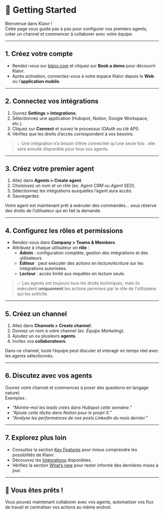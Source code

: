# 🚀 Getting Started

Bienvenue dans Klaivr !  
Cette page vous guide pas à pas pour configurer vos premiers agents, créer un channel et commencer à collaborer avec votre équipe.

---

## 1. Créez votre compte

- Rendez-vous sur [klaivr.com](https://www.klaivr.com) et cliquez sur **Book a demo** pour découvrir Klaivr.
- Après activation, connectez-vous à votre espace Klaivr depuis le **Web** ou l’**application mobile**.

---

## 2. Connectez vos intégrations

1. Ouvrez **Settings > Integrations**.
2. Sélectionnez une application (Hubspot, Notion, Google Workspace, etc.).
3. Cliquez sur **Connect** et suivez le processus (OAuth ou clé API).
4. Vérifiez que les droits d’accès correspondent à vos besoins.

> 💡 Une intégration n’a besoin d’être connectée qu’une seule fois : elle sera ensuite disponible pour tous vos agents.

---

## 3. Créez votre premier agent

1. Allez dans **Agents > Create agent**.
2. Choisissez un nom et un rôle (ex. _Agent CRM_ ou _Agent SEO_).
3. Sélectionnez les intégrations auxquelles l’agent aura accès.
4. Sauvegardez.

Votre agent est maintenant prêt à exécuter des commandes… sous réserve des droits de l’utilisateur qui en fait la demande.

---

## 4. Configurez les rôles et permissions

- Rendez-vous dans **Company > Teams & Members**.
- Attribuez à chaque utilisateur un **rôle** :
  - **Admin** : configuration complète, gestion des intégrations et des utilisateurs.
  - **Éditeur** : peut exécuter des actions en lecture/écriture sur les intégrations autorisées.
  - **Lecteur** : accès limité aux requêtes en lecture seule.

> ✅ Les agents ont toujours tous les droits techniques, mais ils exécutent **uniquement** les actions permises par le rôle de l’utilisateur qui les sollicite.

---

## 5. Créez un channel

1. Allez dans **Channels > Create channel**.
2. Donnez un nom à votre channel (ex. _Équipe Marketing_).
3. Ajoutez un ou plusieurs **agents**.
4. Invitez vos **collaborateurs**.

Dans ce channel, toute l’équipe peut discuter et interagir en temps réel avec les agents sélectionnés.

---

## 6. Discutez avec vos agents

Ouvrez votre channel et commencez à poser des questions en langage naturel.  
Exemples :

- _“Montre-moi les leads créés dans Hubspot cette semaine.”_
- _“Ajoute cette tâche dans Notion pour le projet X.”_
- _“Analyse les performances de nos posts LinkedIn du mois dernier.”_

---

## 7. Explorez plus loin

- Consultez la section [Key Features](/guide/discover/features) pour mieux comprendre les possibilités de Klaivr.
- Découvrez les [Intégrations](/guide/integrations/overview) disponibles.
- Vérifiez la section [What’s new](/whats-new) pour rester informé des dernières mises à jour.

---

## 🎉 Vous êtes prêts !

Vous pouvez maintenant collaborer avec vos agents, automatiser vos flux de travail et centraliser vos actions au même endroit.
